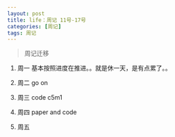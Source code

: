 ```yaml
---
layout: post
title: life：周记 11号-17号
categories: [周记]
tags: 周记
---
```


> 周记迁移

1. 周一 基本按照进度在推进。。就是休一天，是有点累了。。

2. 周二 go on 

3. 周三 code c5m1 

4. 周四 paper and code

5. 周五 